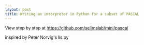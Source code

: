 ```yaml
---
layout: post
title: Writing an interpreter in Python for a subset of PASCAL
---
```


View step by step at <https://github.com/selimslab/mini/pascal>

inspired by Peter Norvig's lis.py

<script src="https://gist.github.com/selimslab/a548fc066d2a6d565aa6fe63e49989e0.js"></script>

<script src="https://gist.github.com/selimslab/7eae7fed17db07beb311f585f75a781f.js"></script>



